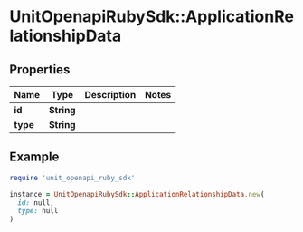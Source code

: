# UnitOpenapiRubySdk::ApplicationRelationshipData

## Properties

| Name | Type | Description | Notes |
| ---- | ---- | ----------- | ----- |
| **id** | **String** |  |  |
| **type** | **String** |  |  |

## Example

```ruby
require 'unit_openapi_ruby_sdk'

instance = UnitOpenapiRubySdk::ApplicationRelationshipData.new(
  id: null,
  type: null
)
```

